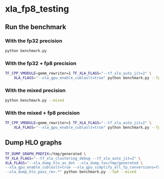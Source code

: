 # xla_fp8_testing

## Run the benchmark

### With the fp32 precision

```bash
python benchmark.py
```

### With the fp32 + fp8 precision

```bash
TF_CPP_VMODULE=gemm_rewriter=1 TF_XLA_FLAGS="--tf_xla_auto_jit=2" \
    XLA_FLAGS="--xla_gpu_enable_cublaslt=true" python benchmark.py --fp8
```

### With the mixed precision

```bash
python benchmark.py --mixed
```

### With the mixed + fp8 precision

```bash
TF_CPP_VMODULE=gemm_rewriter=1 TF_XLA_FLAGS="--tf_xla_auto_jit=2" \
    XLA_FLAGS="--xla_gpu_enable_cublaslt=true" python benchmark.py --fp8 --mixed
```

## Dump HLO graphs

```bash
TF_DUMP_GRAPH_PREFIX=/tmp/generated \
TF_XLA_FLAGS="--tf_xla_clustering_debug --tf_xla_auto_jit=2" \
XLA_FLAGS="--xla_dump_hlo_as_dot --xla_dump_to=/tmp/generated \
--xla_gpu_enable_cublaslt=true --xla_gpu_simplify_all_fp_conversions=false \
--xla_dump_hlo_pass_re=.*" python benchmark.py --fp8 --mixed
```
